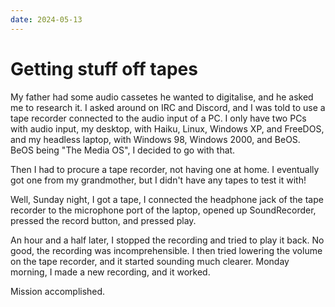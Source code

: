 ```yaml
---
date: 2024-05-13
---
```


# Getting stuff off tapes

My father had some audio cassetes he wanted to
digitalise, and he asked me to research it.
I asked around on IRC and Discord, and I was told
to use a tape recorder connected to the audio input
of a PC. I only have two PCs with audio input, my
desktop, with Haiku, Linux, Windows XP, and FreeDOS,
and my headless laptop, with Windows 98,
Windows 2000, and BeOS.
BeOS being "The Media OS", I decided to go with
that.

Then I had to procure a tape recorder, not having
one at home. I eventually got one from my
grandmother, but I didn't have any tapes to test
it with!

Well, Sunday night, I got a tape, I connected the
headphone jack of the tape recorder to the
microphone port of the laptop, opened up
SoundRecorder, pressed the record button, and
pressed play.

An hour and a half later, I stopped the recording
and tried to play it back. No good, the recording
was incomprehensible.
I then tried lowering the
volume on the tape recorder, and it started
sounding much clearer.
Monday morning, I made a new recording, and it
worked.

Mission accomplished.
